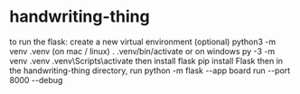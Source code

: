 # handwriting-thing

to run the flask: 
create a new virtual environment (optional)
python3 -m venv .venv (on mac / linux)
. .venv/bin/activate
or on windows
py -3 -m venv .venv
.venv\Scripts\activate
then install flask
pip install Flask
then in the handwriting-thing directory, run 
python -m flask --app board run --port 8000 --debug
